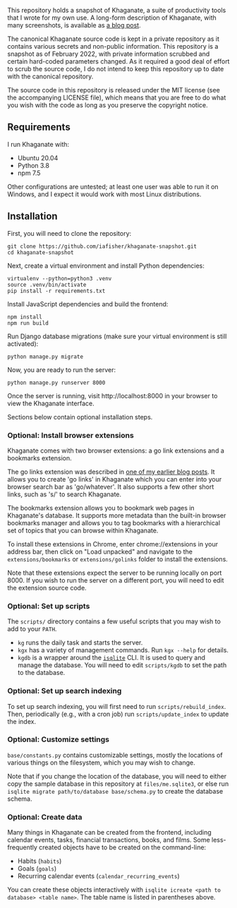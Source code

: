 This repository holds a snapshot of Khaganate, a suite of productivity tools that I wrote for my own use. A long-form description of Khaganate, with many screenshots, is available as [a blog post](https://iafisher.com/blog/2022/02/khaganate).

The canonical Khaganate source code is kept in a private repository as it contains various secrets and non-public information. This repository is a snapshot as of February 2022, with private information scrubbed and certain hard-coded parameters changed. As it required a good deal of effort to scrub the source code, I do not intend to keep this repository up to date with the canonical repository.

The source code in this repository is released under the MIT license (see the accompanying LICENSE file), which means that you are free to do what you wish with the code as long as you preserve the copyright notice.

## Requirements
I run Khaganate with:

- Ubuntu 20.04
- Python 3.8
- npm 7.5

Other configurations are untested; at least one user was able to run it on Windows, and I expect it would work with most Linux distributions.

## Installation
First, you will need to clone the repository:

```shell
git clone https://github.com/iafisher/khaganate-snapshot.git
cd khaganate-snapshot
```

Next, create a virtual environment and install Python dependencies:

```shell
virtualenv --python=python3 .venv
source .venv/bin/activate
pip install -r requirements.txt
```

Install JavaScript dependencies and build the frontend:

```
npm install
npm run build
```

Run Django database migrations (make sure your virtual environment is still activated):

```
python manage.py migrate
```

Now, you are ready to run the server:

```
python manage.py runserver 8000
```

Once the server is running, visit http://localhost:8000 in your browser to view the Khaganate interface.

Sections below contain optional installation steps.

### Optional: Install browser extensions
Khaganate comes with two browser extensions: a go link extensions and a bookmarks extension.

The go links extension was described in [one of my earlier blog posts](https://iafisher.com/blog/2020/10/golinks). It allows you to create 'go links' in Khaganate which you can enter into your browser search bar as 'go/whatever'. It also supports a few other short links, such as 's/' to search Khaganate.

The bookmarks extension allows you to bookmark web pages in Khaganate's database. It supports more metadata than the built-in browser bookmarks manager and allows you to tag bookmarks with a hierarchical set of topics that you can browse within Khaganate.

To install these extensions in Chrome, enter chrome://extensions in your address bar, then click on "Load unpacked" and navigate to the `extensions/bookmarks` or `extensions/golinks` folder to install the extensions.

Note that these extensions expect the server to be running locally on port 8000. If you wish to run the server on a different port, you will need to edit the extension source code.

### Optional: Set up scripts
The `scripts/` directory contains a few useful scripts that you may wish to add to your `PATH`.

- `kg` runs the daily task and starts the server.
- `kgx` has a variety of management commands. Run `kgx --help` for details.
- `kgdb` is a wrapper around the [`isqlite`](https://github.com/iafisher/isqlite) CLI. It is used to query and manage the database. You will need to edit `scripts/kgdb` to set the path to the database.

### Optional: Set up search indexing
To set up search indexing, you will first need to run `scripts/rebuild_index`. Then, periodically (e.g., with a cron job) run `scripts/update_index` to update the index.

### Optional: Customize settings
`base/constants.py` contains customizable settings, mostly the locations of various things on the filesystem, which you may wish to change.

Note that if you change the location of the database, you will need to either copy the sample database in this repository at `files/me.sqlite3`, or else run `isqlite migrate path/to/database base/schema.py` to create the database schema.

### Optional: Create data
Many things in Khaganate can be created from the frontend, including calendar events, tasks, financial transactions, books, and films. Some less-frequently created objects have to be created on the command-line:

- Habits (`habits`)
- Goals (`goals`)
- Recurring calendar events (`calendar_recurring_events`)

You can create these objects interactively with `isqlite icreate <path to database> <table name>`. The table name is listed in parentheses above.
